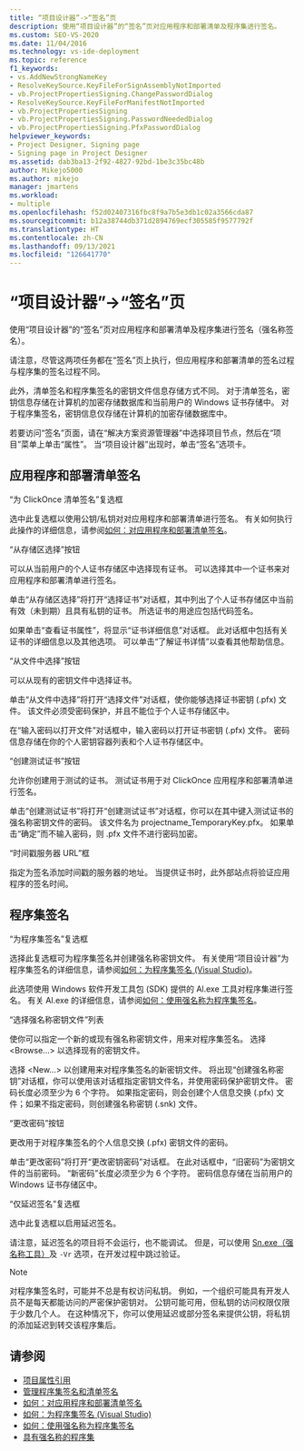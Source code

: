 ```yaml
---
title: “项目设计器”->“签名”页
description: 使用“项目设计器”的“签名”页对应用程序和部署清单及程序集进行签名。
ms.custom: SEO-VS-2020
ms.date: 11/04/2016
ms.technology: vs-ide-deployment
ms.topic: reference
f1_keywords:
- vs.AddNewStrongNameKey
- ResolveKeySource.KeyFileForSignAssemblyNotImported
- vb.ProjectPropertiesSigning.ChangePasswordDialog
- ResolveKeySource.KeyFileForManifestNotImported
- vb.ProjectPropertiesSigning
- vb.ProjectPropertiesSigning.PasswordNeededDialog
- vb.ProjectPropertiesSigning.PfxPasswordDialog
helpviewer_keywords:
- Project Designer, Signing page
- Signing page in Project Designer
ms.assetid: dab3ba13-2f92-4827-92bd-1be3c35bc48b
author: Mikejo5000
ms.author: mikejo
manager: jmartens
ms.workload:
- multiple
ms.openlocfilehash: f52d02407316fbc8f9a7b5e3db1c02a3566cda87
ms.sourcegitcommit: b12a38744db371d2894769ecf305585f9577792f
ms.translationtype: HT
ms.contentlocale: zh-CN
ms.lasthandoff: 09/13/2021
ms.locfileid: "126641770"
---
```

# <a name="signing-page-project-designer"></a>“项目设计器”->“签名”页

使用“项目设计器”的“签名”页对应用程序和部署清单及程序集进行签名（强名称签名）。

请注意，尽管这两项任务都在“签名”页上执行，但应用程序和部署清单的签名过程与程序集的签名过程不同。

此外，清单签名和程序集签名的密钥文件信息存储方式不同。 对于清单签名，密钥信息存储在计算机的加密存储数据库和当前用户的 Windows 证书存储中。 对于程序集签名，密钥信息仅存储在计算机的加密存储数据库中。

若要访问“签名”页面，请在“解决方案资源管理器”中选择项目节点，然后在“项目”菜单上单击“属性”。 当“项目设计器”出现时，单击“签名”选项卡。

## <a name="application-and-deployment-manifest-signing"></a>应用程序和部署清单签名

“为 ClickOnce 清单签名”复选框

选中此复选框以使用公钥/私钥对对应用程序和部署清单进行签名。 有关如何执行此操作的详细信息，请参阅[如何：对应用程序和部署清单签名](../../ide/how-to-sign-application-and-deployment-manifests.md)。

“从存储区选择”按钮

可以从当前用户的个人证书存储区中选择现有证书。 可以选择其中一个证书来对应用程序和部署清单进行签名。

单击“从存储区选择”将打开“选择证书”对话框，其中列出了个人证书存储区中当前有效（未到期）且具有私钥的证书。 所选证书的用途应包括代码签名。

如果单击“查看证书属性”，将显示“证书详细信息”对话框。 此对话框中包括有关证书的详细信息以及其他选项。 可以单击“了解证书详情”以查看其他帮助信息。

“从文件中选择”按钮

可以从现有的密钥文件中选择证书。

单击“从文件中选择”将打开“选择文件”对话框，使你能够选择证书密钥 (.pfx) 文件。 该文件必须受密码保护，并且不能位于个人证书存储区中。

在“输入密码以打开文件”对话框中，输入密码以打开证书密钥 (.pfx) 文件。 密码信息存储在你的个人密钥容器列表和个人证书存储区中。

“创建测试证书”按钮

允许你创建用于测试的证书。 测试证书用于对 ClickOnce 应用程序和部署清单进行签名。

单击“创建测试证书”将打开“创建测试证书”对话框，你可以在其中键入测试证书的强名称密钥文件的密码。 该文件名为 projectname_TemporaryKey.pfx。 如果单击“确定”而不输入密码，则 .pfx 文件不进行密码加密。

“时间戳服务器 URL”框

指定为签名添加时间戳的服务器的地址。 当提供证书时，此外部站点将验证应用程序的签名时间。

## <a name="assembly-signing"></a>程序集签名

“为程序集签名”复选框

选择此复选框可为程序集签名并创建强名称密钥文件。 有关使用“项目设计器”为程序集签名的详细信息，请参阅[如何：为程序集签名 (Visual Studio)](../managing-assembly-and-manifest-signing.md#how-to-sign-an-assembly-in-visual-studio)。

此选项使用 Windows 软件开发工具包 (SDK) 提供的 Al.exe 工具对程序集进行签名。 有关 Al.exe 的详细信息，请参阅[如何：使用强名称为程序集签名](/dotnet/framework/app-domains/how-to-sign-an-assembly-with-a-strong-name)。

“选择强名称密钥文件”列表

使你可以指定一个新的或现有强名称密钥文件，用来对程序集签名。 选择 \<Browse...> 以选择现有的密钥文件。

选择 \<New...> 以创建用来对程序集签名的新密钥文件。 将出现“创建强名称密钥”对话框，你可以使用该对话框指定密钥文件名，并使用密码保护密钥文件。 密码长度必须至少为 6 个字符。 如果指定密码，则会创建个人信息交换 (.pfx) 文件；如果不指定密码，则创建强名称密钥 (.snk) 文件。

“更改密码”按钮

更改用于对程序集签名的个人信息交换 (.pfx) 密钥文件的密码。

单击“更改密码”将打开“更改密钥密码”对话框。 在此对话框中，“旧密码”为密钥文件的当前密码。 “新密码”长度必须至少为 6 个字符。 密码信息存储在当前用户的 Windows 证书存储区中。

“仅延迟签名”复选框

选中此复选框以启用延迟签名。

请注意，延迟签名的项目将不会运行，也不能调试。 但是，可以使用 [Sn.exe（强名称工具）](/dotnet/framework/tools/sn-exe-strong-name-tool)及 `-Vr` 选项，在开发过程中跳过验证。

> [!NOTE]
> 对程序集签名时，可能并不总是有权访问私钥。 例如，一个组织可能具有开发人员不是每天都能访问的严密保护密钥对。 公钥可能可用，但私钥的访问权限仅限于少数几个人。 在这种情况下，你可以使用延迟或部分签名来提供公钥，将私钥的添加延迟到转交该程序集后。

## <a name="see-also"></a>请参阅

- [项目属性引用](../../ide/reference/project-properties-reference.md)
- [管理程序集签名和清单签名](../../ide/managing-assembly-and-manifest-signing.md)
- [如何：对应用程序和部署清单签名](../../ide/how-to-sign-application-and-deployment-manifests.md)
- [如何：为程序集签名 (Visual Studio)](../managing-assembly-and-manifest-signing.md#how-to-sign-an-assembly-in-visual-studio)
- [如何：使用强名称为程序集签名](/dotnet/framework/app-domains/how-to-sign-an-assembly-with-a-strong-name)
- [具有强名称的程序集](/dotnet/framework/app-domains/strong-named-assemblies)
